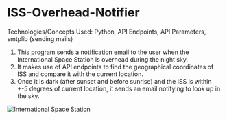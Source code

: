 # ISS-Overhead-Notifier

Technologies/Concepts Used: Python, API Endpoints, API Parameters, smtplib (sending mails)

1. This program sends a notification email to the user when the International Space Station is overhead during the night sky.
2. It makes use of API endpoints to find the geographical coordinates of ISS and compare it with the current location.
3. Once it is dark (after sunset and before sunrise) and the ISS is within +-5 degrees of current location, it sends an email notifying to look up in the sky.


![International Space Station](https://user-images.githubusercontent.com/88761228/211168534-58848c48-affe-421d-8d7e-68b088fd5dae.jpg)
